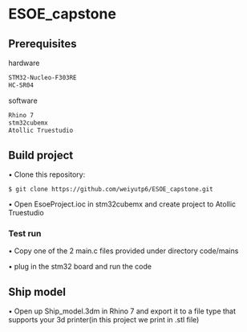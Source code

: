 # ESOE_capstone

## Prerequisites

hardware
```bash
STM32-Nucleo-F303RE
HC-SR04
```

software
```bash
Rhino 7
stm32cubemx
Atollic Truestudio
```

## Build project

•	Clone this repository:

    $ git clone https://github.com/weiyutp6/ESOE_capstone.git
    
•	Open EsoeProject.ioc in stm32cubemx and create project to Atollic Truestudio

### Test run

• Copy one of the 2 main.c files provided under directory code/mains

• plug in the stm32 board and run the code

## Ship model

• Open up Ship_model.3dm in Rhino 7 and export it to a file type that supports your 3d printer(in this project we print in .stl file)
